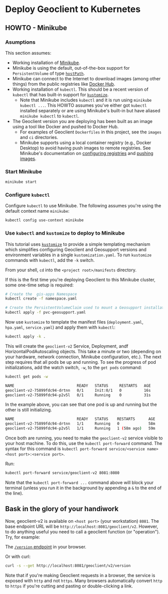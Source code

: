 # Deploy Geoclient to Kubernetes

## HOWTO - Minikube

### Asumptions

This section assumes:

* Working installation of [Minikube](https://minikube.sigs.k8s.io/docs/start/).
* Minikube is using the default, out-of-the-box support for `PersistentVolume` of type [`hostPath`](https://minikube.sigs.k8s.io/docs/handbook/persistent_volumes/).
* Minikube can connect to the Internet to download images (among other things) from the public registries like [Docker Hub](https://hub.docker.com/).
* Working installation of `kubectl`. This should be a recent version of `kubectl` that has built-in support for [`kustomize`](https://kustomize.io/).
  * Note that Minikube includes `kubectl` and it is run using `minikube kubectl ...`. This HOWTO assumes you've either got `kubectl` installed separately or are using Minikube's built-in but have aliased `minikube kubectl` to `kubectl`.
* The Geoclient version you are deploying has been built as an image using a tool like Docker and pushed to Docker Hub.
  * For examples of Geoclient `Dockerfiles` in this project, see the `images` and `ci` directories.
  * Minikube supports using a local container registry (e.g., Docker Desktop) to avoid having push images to remote registries. See Minikube's documentation on [configuring registries](https://minikube.sigs.k8s.io/docs/handbook/registry/) and [pushing images](https://minikube.sigs.k8s.io/docs/handbook/pushing/).

### Start Minikube

```sh
minikube start
```

### Configure `kubectl`

Configure `kubectl` to use Minikube. The following assumes you're using the default context name `minikube`:

```sh
kubectl config use-context minikube
```

### Use `kubectl` and `kustomize` to deploy to Minikube

This tutorial uses [`kustomize`](https://kustomize.io/) to provide a simple templating mechanism which simplifies configuring Geoclient and Geosupport versions and environment variables in a single `kustomization.yaml`. To run `kustomize` commands with `kubectl`, add the `-k` switch.

From your shell, `cd` into the `<project root>/manifests` directory.

If this is the first time you're deploying Geoclient to this Minikube cluster, some one-time setup is required:

```sh
# Create the  gis-apps Namespace
kubectl create -f namespace.yaml

# Create the PersistentVolumeClaim used to mount a Geosupport installation into the Pods' filesystem.
kubectl apply -f pvc-geosupport.yaml
```

Now use `kustomize` to template the manifest files (`deployment.yaml`, `hpa.yaml`, `service.yaml`) and apply them with `kubectl`:

```sh
kubectl apply -k .
```

This will create the `geoclient-v2` Service, Deployment, andf HorizontalPodAutoscaling objects. This take a minute or two (depending on your hardware, network connection, Minikube configuration, etc.). The next step requires that all pods be up and running. To see the progress of pod initializations, add the watch switch, `-w`, to the `get pods` command:

```sh
kubectl get pods -w

NAME                            READY   STATUS     RESTARTS   AGE
geoclient-v2-75899fdc94-drtnn   0/1     Init:0/1   0          16s
geoclient-v2-75899fdc94-p2v5l   0/1     Running    0          31s
```

In the example above, you can see that one pod is up and running but the other is still initializing.

```sh
NAME                            READY   STATUS    RESTARTS      AGE
geoclient-v2-75899fdc94-drtnn   1/1     Running   0             58m
geoclient-v2-75899fdc94-p2v5l   1/1     Running   1 (58m ago)   59m
```

Once both are running, you need to make the `geoclient-v2` service visible to your host machine. To do this, use the `kubectl port-forward` command. The syntax for this command is `kubectl port-forward service/<service name> <host port>:<service port>`.

Run:

```sh
kubectl port-forward service/geoclient-v2 8081:8080
```

Note that the `kubectl port-forward ...` command above will block your terminal (unless you run it in the background by appending a `&` to the end of the line).

## Bask in the glory of your handiwork

Now, geoclient-v2 is available on `<host port>` (your workstation) `8081`. The base endpoint URL will be `http://localhost:8081/geoclient/v2`. However, to do anything useful you need to call a geoclient function (or "operation"). Try, for example:

The [`/version` endpoint](http://localhost:8081/geoclient/v2/version) in your browser.

Or with curl:

```sh
curl -s --get http://localhost:8081/geoclient/v2/version
```

Note that if you're making Geoclient requests in a browser, the service is exposed with `http` and not `https`. Many browsers automatically convert `http` to `https` if you're cutting and pasting or double-clicking a link.

